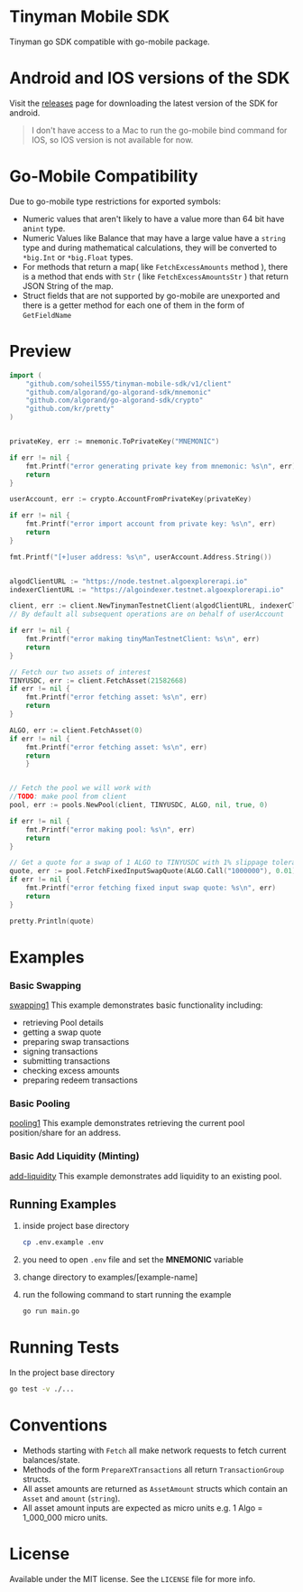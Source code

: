 # Tinyman Mobile SDK

Tinyman go SDK compatible with go-mobile package.





# Android and IOS versions of the SDK

Visit the [releases](https://github.com/soheil555/tinyman-mobile-sdk/releases/tag/Latest) page for downloading the latest version of the SDK for android.



> I don't have access to a Mac to run the go-mobile bind command for IOS, so IOS version is not available for now.



# Go-Mobile Compatibility

Due to go-mobile type restrictions for exported symbols:

- Numeric values that aren't likely to have a value more than 64 bit have an`int` type.
- Numeric Values like Balance that may have a large value have a `string` type and during mathematical calculations, they will be converted to `*big.Int` or `*big.Float` types.
- For methods that return a map( like `FetchExcessAmounts` method ), there is a method that ends with `Str` ( like `FetchExcessAmountsStr` ) that return JSON String of the map.
- Struct fields that are not supported by go-mobile are unexported and there is a getter method for each one of them in the form of `GetFieldName`



# Preview



```go
import (
	"github.com/soheil555/tinyman-mobile-sdk/v1/client"
   	"github.com/algorand/go-algorand-sdk/mnemonic"
    "github.com/algorand/go-algorand-sdk/crypto"
    "github.com/kr/pretty"
)


privateKey, err := mnemonic.ToPrivateKey("MNEMONIC")

if err != nil {
    fmt.Printf("error generating private key from mnemonic: %s\n", err)
    return
}

userAccount, err := crypto.AccountFromPrivateKey(privateKey)

if err != nil {
    fmt.Printf("error import account from private key: %s\n", err)
    return
}

fmt.Printf("[+]user address: %s\n", userAccount.Address.String())


algodClientURL := "https://node.testnet.algoexplorerapi.io"
indexerClientURL := "https://algoindexer.testnet.algoexplorerapi.io"

client, err := client.NewTinymanTestnetClient(algodClientURL, indexerClientURL, userAccount.Address.String())
// By default all subsequent operations are on behalf of userAccount

if err != nil {
    fmt.Printf("error making tinyManTestnetClient: %s\n", err)
    return
}

// Fetch our two assets of interest
TINYUSDC, err := client.FetchAsset(21582668)
if err != nil {
    fmt.Printf("error fetching asset: %s\n", err)
    return
}

ALGO, err := client.FetchAsset(0)
if err != nil {
    fmt.Printf("error fetching asset: %s\n", err)
    return
	}


// Fetch the pool we will work with
//TODO: make pool from client
pool, err := pools.NewPool(client, TINYUSDC, ALGO, nil, true, 0)

if err != nil {
    fmt.Printf("error making pool: %s\n", err)
    return
}

// Get a quote for a swap of 1 ALGO to TINYUSDC with 1% slippage tolerance
quote, err := pool.FetchFixedInputSwapQuote(ALGO.Call("1000000"), 0.01)
if err != nil {
    fmt.Printf("error fetching fixed input swap quote: %s\n", err)
    return
}

pretty.Println(quote)
```





# Examples



### Basic Swapping

[swapping1](https://github.com/soheil555/tinyman-mobile-sdk/blob/main/examples/swapping1/main.go) This example demonstrates basic functionality including:

- retrieving Pool details
- getting a swap quote
- preparing swap transactions
- signing transactions
- submitting transactions
- checking excess amounts
- preparing redeem transactions



### Basic Pooling

[pooling1](https://github.com/soheil555/tinyman-mobile-sdk/blob/main/examples/pooling1/main.go) This example demonstrates retrieving the current pool position/share for an address.



### Basic Add Liquidity (Minting)

[add-liquidity](https://github.com/soheil555/tinyman-mobile-sdk/blob/main/examples/add-liquidity1/main.go) This example demonstrates add liquidity to an existing pool.





## Running Examples

1. inside project base directory

   ```bash
   cp .env.example .env
   ```

2. you need to open `.env` file and set the **MNEMONIC** variable

3. change directory to examples/[example-name]

4. run the following command to start running the example

   ```bash
   go run main.go
   ```






# Running Tests

In the project base directory

```bash
go test -v ./...
```





# Conventions



- Methods starting with `Fetch` all make network requests to fetch current balances/state.
- Methods of the form `PrepareXTransactions` all return `TransactionGroup` structs.
- All asset amounts are returned as `AssetAmount` structs which contain an `Asset` and `amount` (`string`).
- All asset amount inputs are expected as micro units e.g. 1 Algo = 1_000_000 micro units.




# License

Available under the MIT license. See the `LICENSE` file for more info.

